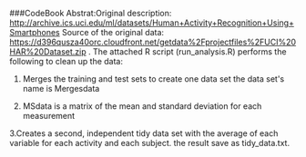 ###CodeBook
Abstrat:Original description: http://archive.ics.uci.edu/ml/datasets/Human+Activity+Recognition+Using+Smartphones
Source of the original data: https://d396qusza40orc.cloudfront.net/getdata%2Fprojectfiles%2FUCI%20HAR%20Dataset.zip .
The attached R script (run_analysis.R) performs the following to clean up the data:

1. Merges the training and test sets to create one data set
 the data set's name is Mergesdata

2. MSdata is a matrix of the mean and standard deviation for each measurement


3.Creates a second, independent tidy data set with the average of each variable for each activity and each subject. 
  the result save as tidy_data.txt.